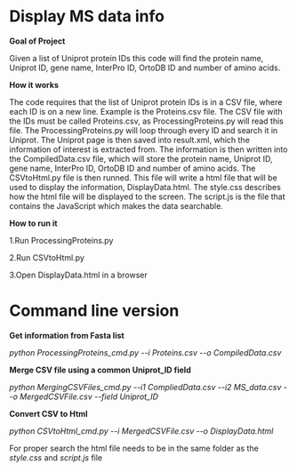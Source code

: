 # Display MS data info

**Goal of Project**

Given a list of Uniprot protein IDs this code will find the protein name, Uniprot ID, gene name, InterPro ID, OrtoDB ID and number of amino acids.

**How it works**

The code requires that the list of Uniprot protein IDs is in a CSV file, where each ID is on a new line. Example is the Proteins.csv file. The CSV file with the IDs must be called Proteins.csv, as ProcessingProteins.py will read this file. The ProcessingProteins.py will loop through every ID and search it in Uniprot. The Uniprot page is then saved into result.xml, which the information of interest is extracted from. The information is then written into the CompiledData.csv file, which will store the protein name, Uniprot ID, gene name, InterPro ID, OrtoDB ID and number of amino acids. The CSVtoHtml.py file is then runned. This file will write a html file that will be used to display the information, DisplayData.html. The style.css describes how the html file will be displayed to the screen. The script.js is the file that contains the JavaScript which makes the data searchable.

**How to run it**

1.Run ProcessingProteins.py

2.Run CSVtoHtml.py

3.Open DisplayData.html in a browser

# Command line version

**Get information from Fasta list**

*python ProcessingProteins_cmd.py --i Proteins.csv --o CompiledData.csv*

**Merge CSV file using a common Uniprot_ID field**

*python MergingCSVFiles_cmd.py --i1 CompliedData.csv --i2 MS_data.csv --o MergedCSVFile.csv --field Uniprot_ID*

**Convert CSV to Html**

*python CSVtoHtml_cmd.py --i MergedCSVFile.csv --o DisplayData.html*

For proper search the html file needs to be in the same folder as the *style.css* and *script.js* file







